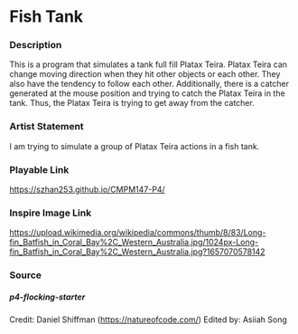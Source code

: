# Fish Tank
### Description
This is a program that simulates a tank full fill Platax Teira. Platax Teira can change moving direction when they hit other objects or each other. They also have the tendency to follow each other. Additionally, there is a catcher generated at the mouse position and trying to catch the Platax Teira in the tank. Thus, the Platax Teira is trying to get away from the catcher.

### Artist Statement
I am trying to simulate a group of Platax Teira actions in a fish tank. 

### Playable Link
https://szhan253.github.io/CMPM147-P4/

### Inspire Image Link
https://upload.wikimedia.org/wikipedia/commons/thumb/8/83/Long-fin_Batfish_in_Coral_Bay%2C_Western_Australia.jpg/1024px-Long-fin_Batfish_in_Coral_Bay%2C_Western_Australia.jpg?1657070578142

### Source
##### p4-flocking-starter  

Credit: Daniel Shiffman (https://natureofcode.com/)
Edited by: Asiiah Song
